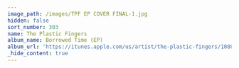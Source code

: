 ```yaml
---
image_path: /images/TPF EP COVER FINAL-1.jpg
hidden: false
sort_number: 303
name: The Plastic Fingers
album_name: Borrowed Time (EP)
album_url: 'https://itunes.apple.com/us/artist/the-plastic-fingers/1088730944?ign-gact=1'
_hide_content: true
---
```


